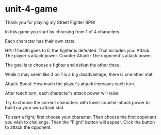 # unit-4-game

Thank you for playing my Street Fighter RPG! 

In this game you start by choosing from 1 of 4 characters.

Each character has their own stats:

HP: If health goes to 0, the fighter is defeated. That includes you.
Attack: The player's attack power.
Counter-Attack: The opponent's attack power.

The goal is to choose a fighter and defeat the other three. 

While it may seem like 3 on 1 is a big disadvantage, there is one other stat.

Attack-Boost: How much the player's attack increases each turn.

After teach turn, each character's attack power will raise. 

Try to choose the correct characters with lower counter-attack power to 
build up your own attack stat.

To start a fight, first choose your character. Then choose the first opponent
you wish to challenge. Then the "Fight" button will appear. Click the button
to attack the opponent.